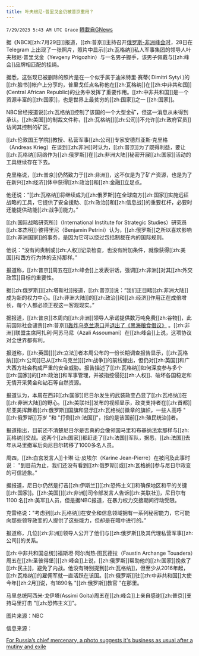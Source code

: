 ```yaml
---
title: 叶夫根尼·普里戈金仍被普京重用？
---
```

`7/29/2023 5:43 AM UTC Grace` [轉載自GNews](https://gnews.org/articles/1496969)

据《NBC》[[zh:7月29日]]报道，[[zh:普京]]主持召开[俄罗斯\-非洲峰会时](https://gnews.org/m/1487993)，28日在Telegram 上出现了一张照片，照片中显示[[zh:瓦格纳]]私人军事集团的领导人叶夫根尼·普里戈金（Yevgeny Prigozhin）与一名男子握手，该男子佩戴与[[zh:峰会]]品牌相匹配的挂绳。

据悉，这张现已被删除的照片是在一个似乎属于迪米特里·赛蒂( Dimitri Sytyi )的 [[zh:脸书]]帐户上分享的，普里戈任点名称他在[[zh:瓦格纳]]在[[zh:中非共和国]] (Central African Republic)的业务中发挥了重要作用。[[zh:中非共和国]]是一个资源丰富的[[zh:国家]]，也是世界上最贫穷的[[zh:国家]]之一 [[zh:国家]]。

NBC曾经报道说[[zh:瓦格纳]]控制了该国的一个大型金矿，但这一消息从未得到承认。[[zh:美国]]的制裁文件称，[[zh:瓦格纳]][[zh:公司]]不允许[[zh:政府官员]]访问其控制的矿区。

[[zh:伦敦国王学院]]教授、私营军事[[zh:公司]]专家安德烈亚斯·克里格（Andreas Krieg）在谈到[[zh:非洲]]时认为，[[zh:普京]]为了既得利益，要让[[zh:瓦格纳]]网络作为[[zh:俄罗斯]]在[[zh:非洲大陆]]秘密开展[[zh:国家]]活动的工具继续存在下去。

克里格说，[[zh:普京]]仍然致力于[[zh:非洲]]，这不仅是为了矿产资源，也是为了在新兴[[zh:经济]]体中获得[[zh:政治]]和[[zh:金融]]立足点。

他还说：“[[zh:瓦格纳]]将继续成为[[zh:俄罗斯]]在全球南方[[zh:国家]]实施远征战略的工具，它提供了安全援助、[[zh:政治]]和[[zh:信息战]]的重要杠杆，必要时还能提供动能[[zh:战争]]能力。”

[[zh:国际战略研究所]]（International Institute for Strategic Studies）研究员[[zh:本杰明]]·彼得里尼（Benjamin Petrini）认为，[[zh:俄罗斯]]之所以喜欢影响[[zh:非洲国家]]的事务，是因为它可以绕过包括制裁在内的国际规则。

他说："没有问责制或[[zh:人权]]记录检查，也没有附加条件，就像获得[[zh:美国]]和西方行为体的支持那样。”

报道称，[[zh:普京]]周五在[[zh:峰会]]上发表讲话，强调[[zh:非洲]]对其[[zh:外交政策]]目标的重要性。

据[[zh:俄罗斯]][[zh:塔斯社]]报道，[[zh:普京]]说：“我们正目睹[[zh:非洲大陆]]成为新的权力中心。[[zh:非洲大陆]]的[[zh:政治]]和[[zh:经济]]作用正在成倍增长，每个人都必须正视这一客观现实。”

据报道，[[zh:普京]]本周向[[zh:非洲]]领导人承诺提供数万吨免费[[zh:谷物]]，此前国际社会谴责[[zh:普京]][轰炸乌克兰港口](https://gnews.org/m/1470288)并[退出了《黑海粮食倡议》](https://gnews.org/m/1467903) 。[[zh:非洲]]联盟主席阿扎利·阿苏马尼（Azali Assoumani）在[[zh:峰会]]上说，这项协议对全世界都有利。

报道称，[[zh:英国]][[zh:立法]]者本周公布的一份长期调查报告显示，[[zh:瓦格纳]][[zh:公司]]已从[[zh:乌克兰]][[zh:战争]]的前线撤出，但仍对[[zh:英国]]和广大西方社会构成严重的安全威胁。报告描述了[[zh:瓦格纳]]如何深度参与多个[[zh:国家]]的[[zh:政治]]和军事管理，并被指控侵犯[[zh:人权]]、破坏各国稳定和无情开采黄金和钻石等自然资源。

报道认为，本周在西非[[zh:国家]]尼日尔发生的武装政变凸显了[[zh:瓦格纳]]在[[zh:非洲大陆]]的野心。[[zh:美联社]]发布的视频显示，政变支持者在[[zh:首都]]尼亚美挥舞着[[zh:俄罗斯]]国旗和显示[[zh:瓦格纳]]徽章的旗帜，一些人高呼 "[[zh:俄罗斯]]万岁 "和 "打倒[[zh:法国]]"，指的是该国前[[zh:殖民统治]]者。

报道指出，目前还不清楚尼日尔是否真的会像邻国马里和布基纳法索那样与[[zh:瓦格纳]]交战。这两个[[zh:国家]]都赶走了[[zh:法国]]军队，据悉，[[zh:法国]]去年从马里撤军后向尼日尔转移了1000多名人员。

周四，[[zh:白宫发言人]]卡琳·让·皮埃尔（Karine Jean-Pierre）在被问及此事时说： "到目前为止，我们还没有看到[[zh:俄罗斯]]或[[zh:瓦格纳]]参与尼日尔政变的可信迹象。”

据报道，尼日尔仍然是打击[[zh:伊斯兰]][[zh:恐怖主义]]和确保地区和平的关键[[zh:国家]]。[[zh:美国]][[zh:非洲]]司令部发言人告诉[[zh:美联社]]，尼日尔有 1100 名[[zh:美军]]人员，但是据NBC报道，在暴力权力交接期间行动受限。

克雷格说："考虑到[[zh:瓦格纳]]在安全和信息领域拥有一系列秘密能力，它可能向那些领导政变的人提供了这些能力，但却是在暗中进行的。”

报道称，几位[[zh:非洲]]领导人公开了他们与[[zh:俄罗斯]]及其代理私营军事[[zh:公司]]的关系。

[[zh:中非共和国总统]]福斯坦·阿尔尚热·图瓦德拉（Faustin Archange Touadera）周五在[[zh:圣彼得堡]][[zh:峰会]]上说，[[zh:俄罗斯]]帮助他的[[zh:国家]]挽救了[[zh:民主]]，避免了内战。他没有特别提到[[zh:瓦格纳]]，但至少从2016年起，[[zh:瓦格纳]]的雇佣军就一直活跃在该国。[[zh:俄罗斯]]驻[[zh:中非共和国]]大使今年[[zh:2月]]说，有1890名 "[[zh:俄罗斯]]教官 "在那里。

马里总统阿西米·戈伊塔(Assimi Goita)周五在[[zh:峰会]]上亲自感谢[[zh:普京]]支持马里打击 "[[zh:恐怖主义]]"。

图片来源：NBC

信息来源：

[For Russia’s chief mercenary, a photo suggests it's business as usual after a mutiny and exile](https://www.nbcnews.com/news/world/russia-wagner-yevgeny-prigozhin-africa-ukraine-putin-mutiny-rcna96815)
